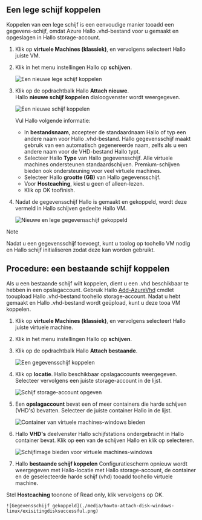 


## <a name="attach-an-empty-disk"></a>Een lege schijf koppelen
Koppelen van een lege schijf is een eenvoudige manier tooadd een gegevens-schijf, omdat Azure Hallo .vhd-bestand voor u gemaakt en opgeslagen in Hallo storage-account.

1. Klik op **virtuele Machines (klassiek)**, en vervolgens selecteert Hallo juiste VM.

2. Klik in het menu instellingen Hallo op **schijven**.

   ![Een nieuwe lege schijf koppelen](./media/howto-attach-disk-windows-linux/menudisksattachnew.png)

3. Klik op de opdrachtbalk Hallo **Attach nieuwe**.  
    Hallo **nieuwe schijf koppelen** dialoogvenster wordt weergegeven.

    ![Een nieuwe schijf koppelen](./media/howto-attach-disk-windows-linux/newdiskdetail.png)

    Vul Hallo volgende informatie:
    - In **bestandsnaam**, accepteer de standaardnaam Hallo of typ een andere naam voor Hallo .vhd-bestand. Hallo gegevensschijf maakt gebruik van een automatisch gegenereerde naam, zelfs als u een andere naam voor de VHD-bestand Hallo typt.
    - Selecteer Hallo **Type** van Hallo gegevensschijf. Alle virtuele machines ondersteunen standaardschijven. Premium-schijven bieden ook ondersteuning voor veel virtuele machines.
    - Selecteer Hallo **grootte (GB)** van Hallo gegevensschijf.
    - Voor **Hostcaching**, kiest u geen of alleen-lezen.
    - Klik op OK toofinish.

4. Nadat de gegevensschijf Hallo is gemaakt en gekoppeld, wordt deze vermeld in Hallo schijven gedeelte Hallo VM.

   ![Nieuwe en lege gegevensschijf gekoppeld](./media/howto-attach-disk-windows-linux/newdiskemptysuccessful.png)

> [!NOTE]
> Nadat u een gegevensschijf toevoegt, kunt u toolog op toohello VM nodig en Hallo schijf initialiseren zodat deze kan worden gebruikt.

## <a name="how-to-attach-an-existing-disk"></a>Procedure: een bestaande schijf koppelen
Als u een bestaande schijf wilt koppelen, dient u een .vhd beschikbaar te hebben in een opslagaccount. Gebruik Hallo [Add-AzureVhd](https://msdn.microsoft.com/library/azure/dn495173.aspx) cmdlet tooupload Hallo .vhd-bestand toohello storage-account. Nadat u hebt gemaakt en Hallo .vhd-bestand wordt geüpload, kunt u deze tooa VM koppelen.

1. Klik op **virtuele Machines (klassiek)**, en vervolgens selecteert Hallo juiste virtuele machine.

2. Klik in het menu instellingen Hallo op **schijven**.

3. Klik op de opdrachtbalk Hallo **Attach bestaande**.

    ![Een gegevensschijf koppelen](./media/howto-attach-disk-windows-linux/menudisksattachexisting.png)

4. Klik op **locatie**. Hallo beschikbaar opslagaccounts weergegeven. Selecteer vervolgens een juiste storage-account in de lijst.

    ![Schijf storage-account opgeven](./media/howto-attach-disk-windows-linux/existdiskstorageaccounts.png)

5. Een **opslagaccount** bevat een of meer containers die harde schijven (VHD's) bevatten. Selecteer de juiste container Hallo in de lijst.

    ![Container van virtuele machines-windows bieden](./media/howto-attach-disk-windows-linux/existdiskcontainers.png)

6. Hallo **VHD's** deelvenster Hallo schijfstations ondergebracht in Hallo container bevat. Klik op een van de schijven Hallo en klik op selecteren.

    ![Schijfimage bieden voor virtuele machines-windows](./media/howto-attach-disk-windows-linux/existdiskvhds.png)

7. Hallo **bestaande schijf koppelen** Configuratiescherm opnieuw wordt weergegeven met Hallo-locatie met Hallo storage-account, de container en de geselecteerde harde schijf (vhd) tooadd toohello virtuele machine.

  Stel **Hostcaching** toonone of Read only, klik vervolgens op OK.

    ![Gegevensschijf gekoppeld](./media/howto-attach-disk-windows-linux/exisitingdisksuccessful.png)

